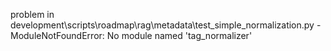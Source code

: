 problem in development\scripts\roadmap\rag\metadata\test_simple_normalization.py - ModuleNotFoundError: No module named 'tag_normalizer'
